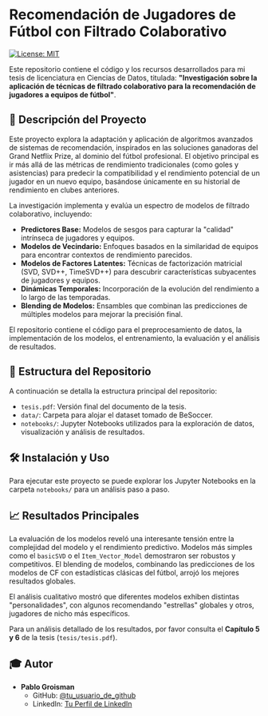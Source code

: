 # Recomendación de Jugadores de Fútbol con Filtrado Colaborativo

[![License: MIT](https://img.shields.io/badge/License-MIT-yellow.svg)](https://opensource.org/licenses/MIT)

Este repositorio contiene el código y los recursos desarrollados para mi tesis de licenciatura en Ciencias de Datos, titulada: **"Investigación sobre la aplicación de técnicas de filtrado colaborativo para la recomendación de jugadores a equipos de fútbol"**.

## 📝 Descripción del Proyecto

Este proyecto explora la adaptación y aplicación de algoritmos avanzados de sistemas de recomendación, inspirados en las soluciones ganadoras del Grand Netflix Prize, al dominio del fútbol profesional. El objetivo principal es ir más allá de las métricas de rendimiento tradicionales (como goles y asistencias) para predecir la compatibilidad y el rendimiento potencial de un jugador en un nuevo equipo, basándose únicamente en su historial de rendimiento en clubes anteriores.

La investigación implementa y evalúa un espectro de modelos de filtrado colaborativo, incluyendo:
-   **Predictores Base:** Modelos de sesgos para capturar la "calidad" intrínseca de jugadores y equipos.
-   **Modelos de Vecindario:** Enfoques basados en la similaridad de equipos para encontrar contextos de rendimiento parecidos.
-   **Modelos de Factores Latentes:** Técnicas de factorización matricial (SVD, SVD++, TimeSVD++) para descubrir características subyacentes de jugadores y equipos.
-   **Dinámicas Temporales:** Incorporación de la evolución del rendimiento a lo largo de las temporadas.
-   **Blending de Modelos:** Ensambles que combinan las predicciones de múltiples modelos para mejorar la precisión final.

El repositorio contiene el código para el preprocesamiento de datos, la implementación de los modelos, el entrenamiento, la evaluación y el análisis de resultados.

## 📂 Estructura del Repositorio

A continuación se detalla la estructura principal del repositorio:

-   `tesis.pdf`: Versión final del documento de la tesis.
-   `data/`: Carpeta para alojar el dataset tomado de BeSoccer. 
-   `notebooks/`: Jupyter Notebooks utilizados para la exploración de datos, visualización y análisis de resultados.

## 🛠️ Instalación y Uso

Para ejecutar este proyecto se puede explorar los Jupyter Notebooks en la carpeta `notebooks/` para un análisis paso a paso.

## 📈 Resultados Principales

La evaluación de los modelos reveló una interesante tensión entre la complejidad del modelo y el rendimiento predictivo. Modelos más simples como el `basicSVD` o el `Item_Vector_Model` demostraron ser robustos y competitivos. El blending de modelos, combinando las predicciones de los modelos de CF con estadísticas clásicas del fútbol, arrojó los mejores resultados globales.

El análisis cualitativo mostró que diferentes modelos exhiben distintas "personalidades", con algunos recomendando "estrellas" globales y otros, jugadores de nicho más específicos.

Para un análisis detallado de los resultados, por favor consulta el **Capítulo 5 y 6** de la tesis (`tesis/tesis.pdf`).

## 🎓 Autor

-   **Pablo Groisman**
    -   GitHub: [@tu_usuario_de_github](https://github.com/tu_usuario_de_github)
    -   LinkedIn: [Tu Perfil de LinkedIn](https://www.linkedin.com/in/tu_perfil/)
